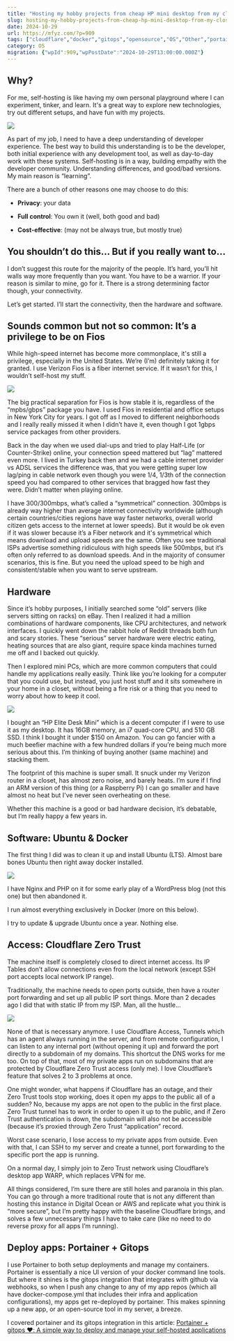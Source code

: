 ```yaml
---
title: "Hosting my hobby projects from cheap HP mini desktop from my closet (Verizon Fios)"
slug: hosting-my-hobby-projects-from-cheap-hp-mini-desktop-from-my-closet-verizon-fios
date: 2024-10-29
url: https://mfyz.com/?p=909
tags: ["cloudflare","docker","gitops","opensource","OS","Other","portainer","selfhost","tunnel","zerotrust"]
category: OS
migration: {"wpId":909,"wpPostDate":"2024-10-29T13:00:00.000Z"}
---
```


## Why?

For me, self-hosting is like having my own personal playground where I can experiment, tinker, and learn. It's a great way to explore new technologies, try out different setups, and have fun with my projects.

![](/images/archive/en/2024/09/1-1600x914.webp)

As part of my job, I need to have a deep understanding of developer experience. The best way to build this understanding is to be the developer, both initial experience with any development tool, as well as day-to-day work with these systems. Self-hosting is in a way, building empathy with the developer community. Understanding differences, and good/bad versions. My main reason is “learning”.

There are a bunch of other reasons one may choose to do this:

*   **Privacy**: your data

*   **Full control**: You own it (well, both good and bad)

*   **Cost-effective**: (may not be always true, but mostly true)

## You shouldn’t do this… But if you really want to…

I don’t suggest this route for the majority of the people. It’s hard, you’ll hit walls way more frequently than you want. You have to be a warrior. If your reason is similar to mine, go for it. There is a strong determining factor though, your connectivity.

Let’s get started. I’ll start the connectivity, then the hardware and software.

## Sounds common but not so common: It’s a privilege to be on Fios

While high-speed internet has become more commonplace, it's still a privilege, especially in the United States. We’re (I’m) definitely taking it for granted. I use Verizon Fios is a fiber internet service. If it wasn’t for this, I wouldn’t self-host my stuff.

![](/images/archive/en/2024/09/2-1600x914.webp)

The big practical separation for Fios is how stable it is, regardless of the “mpbs/gbps” package you have. I used Fios in residential and office setups in New York City for years. I got off as I moved to different neighborhoods and I really really missed it when I didn’t have it, even though I got 1gbps service packages from other providers.

Back in the day when we used dial-ups and tried to play Half-Life (or Counter-Strike) online, your connection speed mattered but “lag” mattered even more. I lived in Turkey back then and we had a cable internet provider vs ADSL services the difference was, that you were getting super low lag/ping in cable network even though you were 1/4, 1/3th of the connection speed you had compared to other services that bragged how fast they were. Didn’t matter when playing online.

I have 300/300mbps, what’s called a “symmetrical” connection. 300mbps is already way higher than average internet connectivity worldwide (although certain countries/cities regions have way faster networks, overall world citizen gets access to the internet at lower speeds). But it would be ok even if it was slower because it’s a Fiber network and it's symmetrical which means download and upload speeds are the same. Often you see traditional ISPs advertise something ridiculous with high speeds like 500mbps, but it’s often only referred to as download speeds. And in the majority of consumer scenarios, this is fine. But you need the upload speed to be high and consistent/stable when you want to serve upstream.

## Hardware

Since it’s hobby purposes, I initially searched some “old” servers (like servers sitting on racks) on eBay. Then I realized it had a million combinations of hardware components, like CPU architectures, and network interfaces. I quickly went down the rabbit hole of Reddit threads both fun and scary stories. These “serious” server hardware were electric eating, heating sources that are also giant, require space kinda machines turned me off and I backed out quickly.

Then I explored mini PCs, which are more common computers that could handle my applications really easily. Think like you’re looking for a computer that you could use, but instead, you just host stuff and it sits somewhere in your home in a closet, without being a fire risk or a thing that you need to worry about how to keep it cool.

![](/images/archive/en/2024/09/3-1-1600x654.jpg)

I bought an “HP Elite Desk Mini” which is a decent computer if I were to use it as my desktop. It has 16GB memory, an i7 quad-core CPU, and 510 GB SSD. I think I bought it under $150 on Amazon. You can go fancier with a much beefier machine with a few hundred dollars if you’re being much more serious about this. I’m thinking of buying another (same machine) and stacking them.

The footprint of this machine is super small. It snuck under my Verizon router in a closet, has almost zero noise, and barely heats. I’m sure if I find an ARM version of this thing (or a Raspberry Pi) I can go smaller and have almost no heat but I've never seen overheating on these.

Whether this machine is a good or bad hardware decision, it’s debatable, but I’m really happy a few years in.

## Software: Ubuntu & Docker

The first thing I did was to clean it up and install Ubuntu (LTS). Almost bare bones Ubuntu then right away docker installed.

![](/images/archive/en/2024/09/4.png)

I have Nginx and PHP on it for some early play of a WordPress blog (not this one) but then abandoned it.

I run almost everything exclusively in Docker (more on this below).

I try to update & upgrade Ubuntu once a year. Nothing else.

## Access: Cloudflare Zero Trust

The machine itself is completely closed to direct internet access. Its IP Tables don’t allow connections even from the local network (except SSH port accepts local network IP range).

Traditionally, the machine needs to open ports outside, then have a router port forwarding and set up all public IP sort things. More than 2 decades ago I did that with static IP from my ISP. Man, all the hustle…

![](/images/archive/en/2024/09/5.svg)

None of that is necessary anymore. I use Cloudflare Access, Tunnels which has an agent always running in the server, and from remote configuration, I can listen to any internal port (without opening it up) and forward the port directly to a subdomain of my domains. This shortcut the DNS works for me too. On top of that, most of my private apps run on subdomains that are protected by Cloudflare Zero Trust access (only me). I love Cloudflare’s feature that solves 2 to 3 problems at once.

One might wonder, what happens if Cloudflare has an outage, and their Zero Trust tools stop working, does it open my apps to the public all of a sudden? No, because my apps are not open to the public in the first place. Zero Trust tunnel has to work in order to open it up to the public, and if Zero Trust authentication is down, the subdomain will also not be accessible (because it’s proxied through Zero Trust “application” record.

Worst case scenario, I lose access to my private apps from outside. Even with that, I can SSH to my server and create a tunnel, port forwarding to the specific port the app is running.

On a normal day, I simply join to Zero Trust network using Cloudflare’s desktop app WARP, which replaces VPN for me.

All things considered, I’m sure there are still holes and paranoia in this plan. You can go through a more traditional route that is not any different than hosting this instance in Digital Ocean or AWS and replicate what you think is “more secure”, but I’m pretty happy with the baseline Cloudflare brings, and solves a few unnecessary things I have to take care (like no need to do reverse proxy for all apps I’m running).

## Deploy apps: Portainer + Gitops

I use Portainer to both setup deployments and manage my containers. Portainer is essentially a nice UI version of your docker command line tools. But where it shines is the gitops integration that integrates with github via webhooks, so when I push any change to any of my app repos (which all have docker-compose.yml that includes their infra and application configurations), my apps get re-deployed by portainer. This makes spinning up a new app, or an open-source tool in my server, a breeze.

I covered portainer and its gitops integration in this article: [Portainer + gitops ❤️: A simple way to deploy and manage your self-hosted applications](/portainer-gitops-a-simple-way-to-deploy-and-manage-your-self-hosted-applications/)